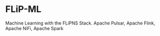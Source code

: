 # FLiP-ML
Machine Learning with the FLiPNS Stack.   Apache Pulsar, Apache Flink, Apache NiFi, Apache Spark
